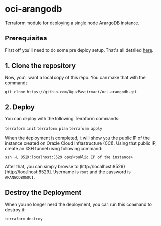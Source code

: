 # oci-arangodb

Terraform module for deploying a single node ArangoDB instance.
  
## Prerequisites
First off you'll need to do some pre deploy setup.  That's all detailed [here](https://github.com/cloud-partners/oci-prerequisites).

## 1. Clone the repository
Now, you'll want a local copy of this repo. You can make that with the commands:

`git clone https://github.com/OguzPastirmaci/oci-arangodb.git`

## 2. Deploy
You can deploy with the following Terraform commands:

```terraform init```
```terraform plan```
```terraform apply```

When the deployment is completed, it will show you the public IP of the instance created on Oracle Cloud Infrastructure (OCI). Using that public IP, create an SSH tunnel using following command:

```ssh -L 8529:localhost:8529 opc@<public IP of the instance>```

After that, you can simply browse to (http://localhost:8529)[http://localhost:8529]. Username is ```root``` and the password is ```ARANGODBONOCI```.

## Destroy the Deployment
When you no longer need the deployment, you can run this command to destroy it:

    terraform destroy
